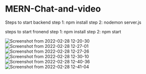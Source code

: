 # MERN-Chat-and-video
Steps to start backend
step 1:
npm install
step 2:
nodemon server.js

steps to start fronend
step 1: 
npm install
step 2: 
npm start

![Screenshot from 2022-02-28 12-20-30](https://user-images.githubusercontent.com/53951623/155940884-0797893e-29c0-4b08-8d0d-a718edef1d53.png)
![Screenshot from 2022-02-28 12-27-01](https://user-images.githubusercontent.com/53951623/155940901-86874dd9-c753-4214-9b55-0db53fb087cd.png)
![Screenshot from 2022-02-28 12-27-26](https://user-images.githubusercontent.com/53951623/155940910-da1ca03e-2ae4-47eb-b7d9-2f7b93f19de3.png)
![Screenshot from 2022-02-28 12-30-10](https://user-images.githubusercontent.com/53951623/155940942-81b1c394-051b-41f9-a4d5-db64391db437.png)
![Screenshot from 2022-02-28 12-40-36](https://user-images.githubusercontent.com/53951623/155940956-859848f9-918c-48f2-ac87-8152fb7f1c01.png)
![Screenshot from 2022-02-28 12-41-04](https://user-images.githubusercontent.com/53951623/155940963-53cc44ca-3221-4e42-9eb6-6ee2499c4dfc.png)
